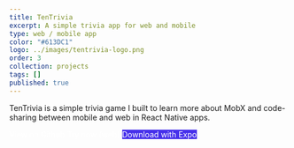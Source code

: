 ```yaml
---
title: TenTrivia 
excerpt: A simple trivia app for web and mobile
type: web / mobile app
color: "#613DC1"
logo: ../images/tentrivia-logo.png
order: 3
collection: projects
tags: []
published: true
---
```


TenTrivia is a simple trivia game I built to learn more about MobX and code-sharing between mobile and web in React Native apps.

<div class="flex items-center justify-center mb-16">
    <a href="https://github.com/jaydenwindle/tentrivia" target="_blank" rel="noreferrer" style="color: #fff; text-decoration: none" class="bg-gray-900 hover:bg-gray-800 hover:shadow-lg text-white font-bold py-2 px-4 rounded flex flex-row">
        View on Github
    </a>
    <a href="https://tentrivia.netlify.com/" target="_blank" rel="noreferrer" style="color: #fff; text-decoration: none" class="bg-gray-900 hover:bg-gray-800 hover:shadow-lg text-white font-bold py-2 px-4 rounded flex flex-row ml-4">
        Try now (web)
    </a>
    <a href="https://expo.io/@jaydenwindle/tentrivia" target="_blank" rel="noreferrer" style="background-color: #4630EB; color: #fff; text-decoration: none" class="hover:bg-gray-800 hover:shadow-lg text-white font-bold py-2 px-4 rounded flex flex-row ml-4">
        Download with Expo
    </a>
</div>

